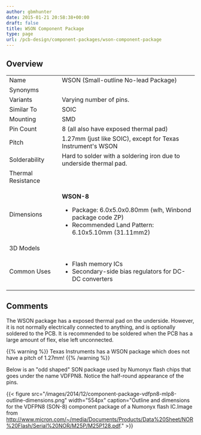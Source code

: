 ```yaml
---
author: gbmhunter
date: 2015-01-21 20:58:38+00:00
draft: false
title: WSON Component Package
type: page
url: /pcb-design/component-packages/wson-component-package
---
```


## Overview

<table><tbody ><tr >
<td >Name
</td>
<td >WSON (Small-outline No-lead Package)
</td></tr><tr >
<td >Synonyms
</td>
<td > 
</td></tr><tr >
<td >Variants
</td>
<td >Varying number of pins.
</td></tr><tr >
<td >Similar To
</td>
<td >
SOIC
</td></tr><tr >
<td >Mounting
</td>
<td >SMD
</td></tr><tr >
<td >Pin Count
</td>
<td >8 (all also have exposed thermal pad)
</td></tr><tr >
<td >Pitch
</td>
<td >1.27mm (just like SOIC), except for Texas Instrument's WSON
</td></tr><tr >
<td >Solderability
</td>
<td >Hard to solder with a soldering iron due to underside thermal pad.
</td></tr><tr >
<td >Thermal Resistance
</td>
<td > 
</td></tr><tr >
<td >Dimensions
</td>
<td >
    <p><strong>WSON-8</strong>  </p>
    <ul>
        <li>Package: 6.0x5.0x0.80mm (w<em>l</em>h, Winbond package code ZP)</li>
        <li>Recommended Land Pattern: 6.10x5.10mm (31.11mm2)</li>
    </ul>
</td>
</tr>
<tr >
<td >3D Models
</td>
<td > 
</td></tr><tr >
<td >Common Uses
</td>
<td >
<ul>
<li>Flash memory ICs</li>
<li>Secondary-side bias regulators for DC-DC converters</li>
</ul>
</td></tr>
</tbody>
</table>

## Comments

The WSON package has a exposed thermal pad on the underside. However, it is not normally electrically connected to anything, and is optionally soldered to the PCB. It is recommended to be soldered when the PCB has a large amount of flex, else left unconnected.

{{% warning %}}
Texas Instruments has a WSON package which does not have a pitch of 1.27mm!
{{% /warning %}}

Below is an "odd shaped" SON package used by Numonyx flash chips that goes under the name VDFPN8. Notice the half-round appearance of the pins.

{{< figure src="/images/2014/12/component-package-vdfpn8-mlp8-outline-dimensions.png" width="554px" caption="Outline and dimensions for the VDFPN8 (SON-8) component package of a Numonyx flash IC.Image from http://www.micron.com/~/media/Documents/Products/Data%20Sheet/NOR%20Flash/Serial%20NOR/M25P/M25P128.pdf."  >}}